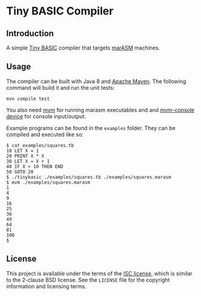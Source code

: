 Tiny BASIC Compiler
===================

Introduction
------------

A simple [Tiny BASIC][tinybasic] compiler that targets [marASM](https://github.com/marasm-group/mvm/wiki/marASM-syntax) machines.

Usage
-----

The compiler can be built with Java 8 and [Apache Maven][maven]. The following
command will build it and run the unit tests:

    mvn compile test

You also need [mvm](https://github.com/marasm-group/mvm) for running marasm executables and and [mvm-console device](https://github.com/marasm-group/mvm-console) for console input/output.

Example programs can be found in the `examples` folder. They can be compiled and
executed like so:

    $ cat examples/squares.tb
    10 LET X = 1
    20 PRINT X * X
    30 LET X = X + 1
    40 IF X > 10 THEN END
    50 GOTO 20
    $ ./tinybasic ./examples/squares.tb ./examples/squares.marasm
    $ mvm ./examples/squares.marasm
    1
    4
    9
    16
    25
    36
    49
    64
    81
    100
    $ 

License
-------

This project is available under the terms of the [ISC license][isc], which is
similar to the 2-clause BSD license. See the `LICENSE` file for the copyright
information and licensing terms.

[maven]: https://maven.apache.org/
[tinybasic]: https://en.wikipedia.org/wiki/Tiny_BASIC
[isc]: https://www.isc.org/software/license/
